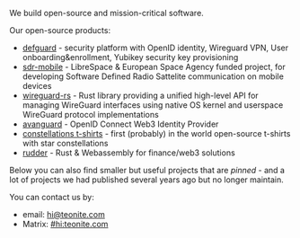 We build open-source and mission-critical software.

Our open-source products:

- [defguard](https://github.com/defguard/defguard/) - security platform with OpenID identity, Wireguard VPN, User onboarding&enrollment, Yubikey security key provisioning
- [sdr-mobile](https://gitlab.com/librespacefoundation/sdrmakerspace/sdr-mobile) - LibreSpace & European Space Agency funded project, for developing Software Defined Radio Sattelite communication on mobile devices
- [wireguard-rs](https://github.com/DefGuard/wireguard-rs) - Rust library providing a unified high-level API for managing WireGuard interfaces using native OS kernel and userspace WireGuard protocol implementations
- [avanguard](https://github.com/defguard/avanguard/) - OpenID Connect Web3 Identity Provider
- [constellations t-shirts](https://github.com/teonite/t-shirts) - first (probably) in the world open-source t-shirts with star constellations
- [rudder](https://rudder.foundation) - Rust & Webassembly for finance/web3 solutions

Below you can also find smaller but useful projects that are *pinned* - and a lot of projects we had published several years ago but no longer maintain.

You can contact us by:
- email: hi@teonite.com
- Matrix: [#hi:teonite.com](https://matrix.to/#/#hi:teonite.com)
